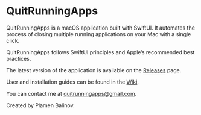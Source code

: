 # QuitRunningApps

QuitRunningApps is a macOS application built with SwiftUI. It automates the process of closing multiple running applications on your Mac with a single click.

QuitRunningApps follows SwiftUI principles and Apple’s recommended best practices.

The latest version of the application is available on the [Releases](https://github.com/pbalinov/QuitRunningApps/releases) page.

User and installation guides can be found in the [Wiki](https://github.com/pbalinov/QuitRunningApps/wiki).

You can contact me at quitrunningapps@gmail.com.

Created by Plamen Balinov.
